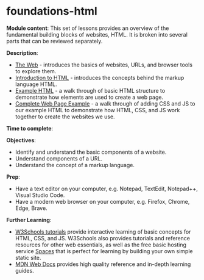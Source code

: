 # foundations-html

**Module content**: This set of lessons provides an overview of the fundamental building blocks of websites, HTML. 
It is broken into several parts that can be reviewed separately.

**Description**: 

- [The Web](0-web.md) - introduces the basics of websites, URLs, and browser tools to explore them.
- [Introduction to HTML](1-html.md) - introduces the concepts behind the markup language HTML.
- [Example HTML](2-example.md) - a walk through of basic HTML structure to demonstrate how elements are used to create a web page.
- [Complete Web Page Example](3-complete.md) - a walk through of adding CSS and JS to our example HTML to demonstrate how HTML, CSS, and JS work together to create the websites we use.

**Time to complete**: 

**Objectives**:

- Identify and understand the basic components of a website.
- Understand components of a URL.
- Understand the concept of a markup language.

**Prep**:

- Have a text editor on your computer, e.g. Notepad, TextEdit, Notepad++, Visual Studio Code.
- Have a modern web browser on your computer, e.g. Firefox, Chrome, Edge, Brave.

**Further Learning**:

- [W3Schools tutorials](https://www.w3schools.com/html/default.asp) provide interactive learning of basic concepts for HTML, CSS, and JS. W3Schools also provides tutorials and reference resources for other web essentials, as well as the free basic hosting service [Spaces](https://www.w3schools.com/spaces/) that is perfect for learning by building your own simple static site. 
- [MDN Web Docs](https://developer.mozilla.org/en-US/) provides high quality reference and in-depth learning guides.
